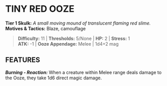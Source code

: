 # TINY RED OOZE

**Tier 1 Skulk:** *A small moving mound of translucent flaming red slime.*  
**Motives & Tactics:** Blaze, camouflage

> **Difficulty:** 11 | **Thresholds:** 5/None | **HP:** 2 | **Stress:** 1  
> **ATK:** -1 | **Ooze Appendage:** Melee | 1d4+2 mag  

## FEATURES

***Burning - Reaction:*** When a creature within Melee range deals damage to the Ooze, they take 1d6 direct magic damage.
